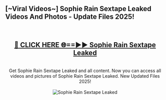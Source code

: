 <h2>[~Viral Videos~] Sophie Rain Sextape Leaked Videos And Photos - Update Files 2025!</h2>
<br>
<div align="center">
<h2><a href="https://top-ai-tools.click/QrbHav" rel="nofollow">🔴 CLICK HERE 🌐==►► Sophie Rain Sextape Leaked</a></h2>
<br>
Get Sophie Rain Sextape Leaked and all content. Now you can access all videos and pictures of Sophie Rain Sextape Leaked. New Updated Files 2025!
<br>
<br>
<a href="https://top-ai-tools.click/QrbHav" rel="nofollow" data-target="animated-image.originalLink"><img src="https://i.ibb.co.com/WyWwxjT/player-gif2.gif" alt="Sophie Rain Sextape Leaked" style="max-width: 100%; display: inline-block;" data-target="animated-image.originalImage"></a>
</div>
<br>